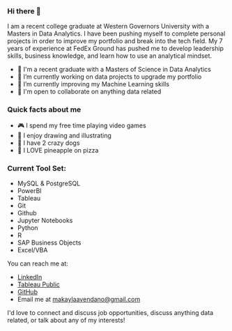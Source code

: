 ### Hi there 👋

I am a recent college graduate at Western Governors University with a Masters in Data Analytics. I have been pushing myself to complete personal projects in order to improve my portfolio and break into the tech field. My 7 years of experience at FedEx Ground has pushed me to develop leadership skills, business knowledge, and learn how to use an analytical mindset. 

- 🎒 I'm a recent graduate with a Masters of Science in Data Analytics
- 🔭 I’m currently working on data projects to upgrade my portfolio
- 🌱 I’m currently improving my Machine Learning skills
- 🤝 I'm open to collaborate on anything data related 

### Quick facts about me 
- 🎮 I spend my free time playing video games 
- 🎨 I enjoy drawing and illustrating 
- 🐶 I have 2 crazy dogs
- 🍕 I LOVE pineapple on pizza 

### Current Tool Set: 
- MySQL & PostgreSQL
- PowerBI
- Tableau 
- Git 
- Github
- Jupyter Notebooks
- Python
- R
- SAP Business Objects
- Excel/VBA

You can reach me at: 
- [LinkedIn](https://www.linkedin.com/in/avendanom/)
- [Tableau Public](https://public.tableau.com/app/profile/makayla.a.avendano)
- [GitHub](https://github.com/makavendano)
- Email me at makaylaavendano@gmail.com 

I'd love to connect and discuss job opportunities, discuss anything data related, or talk about any of my interests! 
